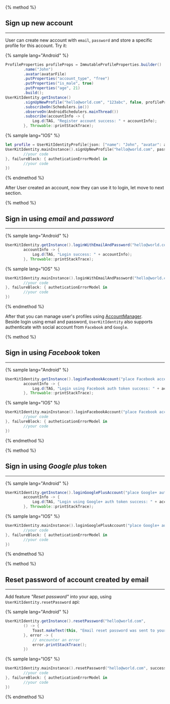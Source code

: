 {% method %}

## Sign up new account
-------------
User can create new account with `email`, `password` and store a specific profile for this account.
Try it:

{% sample lang="Android" %}

```java
ProfileProperties profileProps = ImmutableProfileProperties.builder()
        .name("John")  
        .avatar(avatarFile)
        .putProperties("account_type", "free")
        .putProperties("is_male", true)
        .putProperties("age", 21)
        .build();
UserKitIdentity.getInstance()
        .signUpNewProfile("hello@world.com", "123abc", false, profileProps)
        .subscribeOn(Schedulers.io())
        .observeOn(AndroidSchedulers.mainThread())
        .subscribe(accountInfo -> {
            Log.d(TAG, "Register account success: " + accountInfo);
        }, Throwable::printStackTrace);
```

{% sample lang="IOS" %}

```swift
let profile = UserKitIdentityProfile(json: ["name": "John", "avatar": avatarFile, "account_type": "free", "is_male": true, "age": 21])
UserKitIdentity.mainInstance().signUpNewProfile("hello@world.com", password: "123abc", profile: profile, customProperties: [:], successBlock: { authenticationModel in
        //your code
}, failureBlock: { autheticationErrorModel in
        //your code
})

```

{% endmethod %}

After User created an account, now they can use it to login, let move to next section.

{% method %}

## Sign in using _email_ and _password_
----------

{% sample lang="Android" %}

```java
UserKitIdentity.getInstance().loginWithEmailAndPassword("hello@world.com", "123abc",
        accountInfo -> {
            Log.d(TAG, "Login success: " + accountInfo);
        }, Throwable::printStackTrace);
```

{% sample lang="IOS" %}

```swift
UserKitIdentity.mainInstance().loginWithEmailAndPassword("hello@world.com", password: "123abc", successBlock: { authenticationModel in
        //your code
}, failureBlock: { autheticationErrorModel in
        //your code
})
```

{% endmethod %}

After that you can manage user's profiles using [AccountManager](02_Account_Manager.md). <br>
Beside login using email and password, `UserKitIdentity` also supports authenticate with social account from `Facebook` and `Google`.

{% method %}

## Sign in using _Facebook_ token
----------

{% sample lang="Android" %}

```java
UserKitIdentity.getInstance().loginFacebookAccount("place Facebook access token here",
        accountInfo -> {
            Log.d(TAG, "Login using Facebook auth token success: " + accountInfo);
        }, Throwable::printStackTrace);
```

{% sample lang="IOS" %}

```swift
UserKitIdentity.mainInstance().loginFacebookAccount("place Facebook access token here", successBlock: { authenticationModel in
        //your code
}, failureBlock: { autheticationErrorModel in
        //your code
})
```

{% endmethod %}

{% method %}

## Sign in using _Google plus_ token
---------

{% sample lang="Android" %}

```java
UserKitIdentity.getInstance().loginGooglePlusAccount("place Google+ auth token here",
        accountInfo -> {
            Log.d(TAG, "Login using Google+ auth token success: " + accountInfo);
        }, Throwable::printStackTrace);
```

{% sample lang="IOS" %}

```swift
UserKitIdentity.mainInstance().loginGooglePlusAccount("place Google+ auth token here", successBlock: { authenticationModel in
        //your code
}, failureBlock: { autheticationErrorModel in
        //your code
})
```

{% endmethod %}

{% method %}

## Reset password of account created by email
--------
Add feature _"Reset password"_ into your app, using `UserKitIdentity.resetPassword` api:

{% sample lang="Android" %}

```java
UserKitIdentity.getInstance().resetPassword("hello@world.com",
        () -> {
            Toast.makeText(this, "Email reset password was sent to your inbox.", Toast.LENGTH_SHORT).show();
        }, error -> {
            // encounter an error
            error.printStackTrace();
        })
```

{% sample lang="IOS" %}

```swift
UserKitIdentity.mainInstance().resetPassword("hello@world.com", successBlock: { authenticationModel in
        //your code
}, failureBlock: { autheticationErrorModel in
        //your code
})
```

{% endmethod %}

